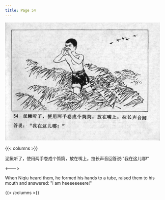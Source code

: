 ```yaml
---
title: Page 54
---
```


![niqiu page](./../../images/niqiu/seifert0397_nqkg_0058_054.jpg)

{{< columns >}}

泥鳅听了，使用两手卷成个筒筒，放在嘴上，拉长声音回答说:"我在这儿哪!"

<--->

When Niqiu heard them, he formed his hands to a tube, raised them to his mouth and answered: "I am heeeeeeeere!"

{{< /columns >}}
